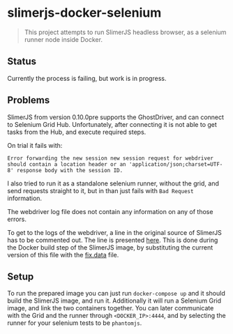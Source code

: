 slimerjs-docker-selenium
========================

> This project attempts to run SlimerJS headless browser, as a selenium runner node inside Docker.

## Status

Currently the process is failing, but work is in progress.

## Problems

SlimerJS from version 0.10.0pre supports the GhostDriver, and can connect to Selenium Grid Hub. Unfortunately, after connecting it is not able to get tasks from the Hub, and execute required steps.

On trial it fails with:

```
Error forwarding the new session new session request for webdriver should contain a location header or an 'application/json;charset=UTF-8' response body with the session ID.
```

I also tried to run it as a standalone selenium runner, without the grid, and send requests straight to it, but in than just fails with `Bad Request` information.

The webdriver log file does not contain any information on any of those errors.

To get to the logs of the webdriver, a line in the original source of SlimerJS has to be commented out. The line is presented [here](https://github.com/laurentj/slimerjs/blob/master/src/vendors/ghostdriver/logger.js#L103). This is done during the Docker build step of the SlimerJS image, by substituting the current version of this file with the [fix.data](fix.data) file.

## Setup

To run the prepared image you can just run `docker-compose up` and it should build the SlimerJS image, and run it. Additionally it will run a Selenium Grid image, and link the two containers together. You can later communicate with the Grid and the runner through `<DOCKER_IP>:4444`, and by selecting the runner for your selenium tests to be `phantomjs`.
